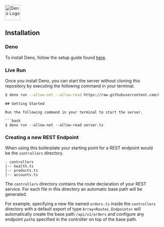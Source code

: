 <a href="https://deno.land"><img src="https://deno.land/logo.svg" alt="Deno Logo" width="50"/></a>

## Installation
### Deno
To install Deno, follow the setup guide found [here](https://deno.land/#installation).

### Live Run
Once you install Deno, you can start the server without cloning this repository by executing the following command in your terminal.

```bash
$ deno run --allow-net --allow-read https://raw.githubusercontent.com/damianperera/Deno-REST-Boilerplate/master/server.ts
```

```
## Getting Started

Run the following command in your terminal to start the server.

```bash
$ deno run --allow-net --allow-read server.ts
```

### Creating a new REST Endpoint
When using this boilerplate your starting point for a REST endpoint would be the `controllers` directory.

```
- controllers
|-- health.ts
|-- products.ts
|-- accounts.ts
```

The `controllers` directory contains the route declaration of your REST service. For each file in this directory an automatic base path will be generated. 

For example, specifying a new file named `orders.ts` inside the `controllers` directory with a default export of type `Array<Routes.Endpoints>` will automatically create the base path `/api/v1/orders` and configure any endpoint `path`s specified in the controller on top of the base path.
